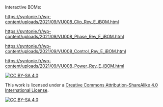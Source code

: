 Interactive BOMs:

https://syntonie.fr/wp-content/uploads/2021/09/VU008_Clip_Rev_E_iBOM.html

https://syntonie.fr/wp-content/uploads/2021/09/VU008_Phase_Rev_E_iBOM.html

https://syntonie.fr/wp-content/uploads/2021/09/VU008_Control_Rev_E_iBOM.html

https://syntonie.fr/wp-content/uploads/2021/09/VU008_Power_Rev_E_iBOM.html

[![CC BY-SA 4.0][cc-by-sa-shield]][cc-by-sa]

This work is licensed under a [Creative Commons Attribution-ShareAlike 4.0
International License][cc-by-sa].

[![CC BY-SA 4.0][cc-by-sa-image]][cc-by-sa]

[cc-by-sa]: http://creativecommons.org/licenses/by-sa/4.0/
[cc-by-sa-image]: https://licensebuttons.net/l/by-sa/4.0/88x31.png
[cc-by-sa-shield]: https://img.shields.io/badge/License-CC%20BY--SA%204.0-lightgrey.svg
